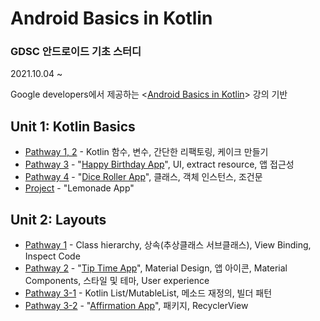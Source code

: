 # Android Basics in Kotlin

### GDSC 안드로이드 기초 스터디 

2021.10.04 ~ 

Google developers에서 제공하는 \<[Android Basics in Kotlin](https://developer.android.com/courses/android-basics-kotlin/course)\> 강의 기반

## Unit 1: Kotlin Basics
- [Pathway 1, 2](https://velog.io/@emily2307/Unit-1-Kotlin-basics-1) - Kotlin 함수, 변수, 간단한 리팩토링, 케이크 만들기
- [Pathway 3](https://velog.io/@emily2307/Unit-1-Kotlin-basics-2) - "[Happy Birthday App](https://github.com/EmilyCh0/AndroidBasicsinKotlin/tree/main/Happy%20Birthday)", UI, extract resource, 앱 접근성
- [Pathway 4](https://velog.io/@emily2307/Unit-1-Kotlin-basics-3) - "[Dice Roller App](https://github.com/EmilyCh0/AndroidBasicsinKotlin/tree/main/Dice%20Roller)", 클래스, 객체 인스턴스, 조건문
- [Project](https://velog.io/@emily2307/Unit-1-Kotlin-basics-4) - "Lemonade App"

## Unit 2: Layouts
- [Pathway 1](https://velog.io/@emily2307/Unit-2-Layouts-1) - Class hierarchy, 상속(추상클래스 서브클래스), View Binding, Inspect Code
- [Pathway 2](https://velog.io/@emily2307/Unit-2-Layouts-2) - "[Tip Time App](https://github.com/EmilyCh0/AndroidBasicsinKotlin/tree/main/Tip%20Time)", Material Design, 앱 아이콘, Material Components, 스타일 및 테마, User experience 
- [Pathway 3-1](https://velog.io/@emily2307/Unit-2-Layouts-3) - Kotlin List/MutableList, 메소드 재정의, 빌더 패턴
- [Pathway 3-2](https://velog.io/@emily2307/Unit-2-Layouts-4) - "[Affirmation App](https://github.com/EmilyCh0/AndroidBasicsinKotlin/tree/main/Affirmation)", 패키지, RecyclerView
